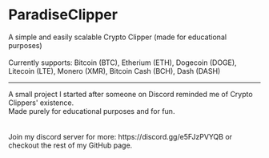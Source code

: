# ParadiseClipper
A simple and easily scalable Crypto Clipper (made for educational purposes)
<br>
<br>
Currently supports: Bitcoin (BTC), Etherium (ETH), Dogecoin (DOGE), Litecoin (LTE), Monero (XMR), Bitcoin Cash (BCH), Dash (DASH)
<hr>
A small project I started after someone on Discord reminded me of Crypto Clippers' existence.
<br>
Made purely for educational purposes and for fun.
<br>
<br>
<br>
Join my discord server for more: https://discord.gg/e5FJzPVYQB
or checkout the rest of my GitHub page.
